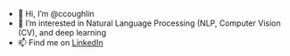 - 👋 Hi, I’m @ccoughlin
- 👀 I’m interested in Natural Language Processing (NLP, Computer Vision (CV), and deep learning
- 📫 Find me on [LinkedIn](https://www.linkedin.com/in/chrisrcoughlin)

<!---
ccoughlin/ccoughlin is a ✨ special ✨ repository because its `README.md` (this file) appears on your GitHub profile.
You can click the Preview link to take a look at your changes.
--->
